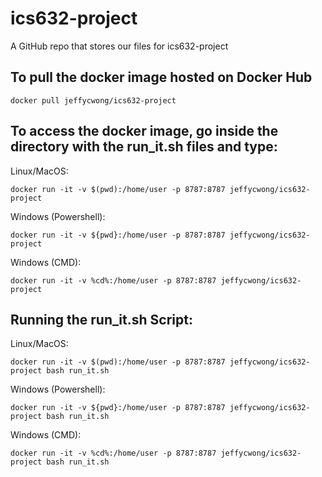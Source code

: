 # ics632-project
A GitHub repo that stores our files for ics632-project

## To pull the docker image hosted on Docker Hub
```
docker pull jeffycwong/ics632-project
```

## To access the docker image, go inside the directory with the run_it.sh files and type:

Linux/MacOS:
```
docker run -it -v $(pwd):/home/user -p 8787:8787 jeffycwong/ics632-project
```

Windows (Powershell):
```
docker run -it -v ${pwd}:/home/user -p 8787:8787 jeffycwong/ics632-project
```

Windows (CMD):
```
docker run -it -v %cd%:/home/user -p 8787:8787 jeffycwong/ics632-project
```


## Running the run_it.sh Script:

Linux/MacOS:
```
docker run -it -v $(pwd):/home/user -p 8787:8787 jeffycwong/ics632-project bash run_it.sh
```

Windows (Powershell):
```
docker run -it -v ${pwd}:/home/user -p 8787:8787 jeffycwong/ics632-project bash run_it.sh
```

Windows (CMD):
```
docker run -it -v %cd%:/home/user -p 8787:8787 jeffycwong/ics632-project bash run_it.sh
```
